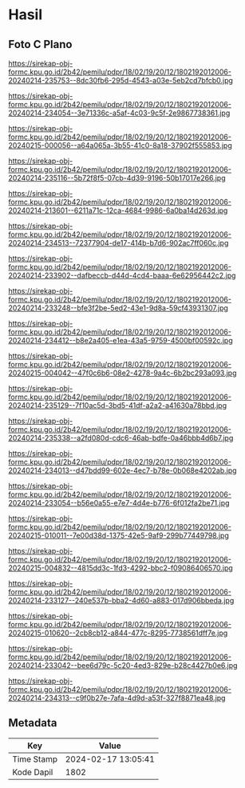 # Hasil

## Foto C Plano

https://sirekap-obj-formc.kpu.go.id/2b42/pemilu/pdpr/18/02/19/20/12/1802192012006-20240214-235753--8dc30fb6-295d-4543-a03e-5eb2cd7bfcb0.jpg

https://sirekap-obj-formc.kpu.go.id/2b42/pemilu/pdpr/18/02/19/20/12/1802192012006-20240214-234054--3e71336c-a5af-4c03-9c5f-2e9867738361.jpg

https://sirekap-obj-formc.kpu.go.id/2b42/pemilu/pdpr/18/02/19/20/12/1802192012006-20240215-000056--a64a065a-3b55-41c0-8a18-37902f555853.jpg

https://sirekap-obj-formc.kpu.go.id/2b42/pemilu/pdpr/18/02/19/20/12/1802192012006-20240214-235116--5b72f8f5-07cb-4d39-9196-50b17017e266.jpg

https://sirekap-obj-formc.kpu.go.id/2b42/pemilu/pdpr/18/02/19/20/12/1802192012006-20240214-213601--6211a71c-12ca-4684-9986-6a0ba14d263d.jpg

https://sirekap-obj-formc.kpu.go.id/2b42/pemilu/pdpr/18/02/19/20/12/1802192012006-20240214-234513--72377904-de17-414b-b7d6-902ac7ff060c.jpg

https://sirekap-obj-formc.kpu.go.id/2b42/pemilu/pdpr/18/02/19/20/12/1802192012006-20240214-233902--dafbeccb-d44d-4cd4-baaa-6e62956442c2.jpg

https://sirekap-obj-formc.kpu.go.id/2b42/pemilu/pdpr/18/02/19/20/12/1802192012006-20240214-233248--bfe3f2be-5ed2-43e1-9d8a-59cf43931307.jpg

https://sirekap-obj-formc.kpu.go.id/2b42/pemilu/pdpr/18/02/19/20/12/1802192012006-20240214-234412--b8e2a405-e1ea-43a5-9759-4500bf00592c.jpg

https://sirekap-obj-formc.kpu.go.id/2b42/pemilu/pdpr/18/02/19/20/12/1802192012006-20240215-004042--47f0c6b6-08e2-4278-9a4c-6b2bc293a093.jpg

https://sirekap-obj-formc.kpu.go.id/2b42/pemilu/pdpr/18/02/19/20/12/1802192012006-20240214-235129--7f10ac5d-3bd5-41df-a2a2-a41630a78bbd.jpg

https://sirekap-obj-formc.kpu.go.id/2b42/pemilu/pdpr/18/02/19/20/12/1802192012006-20240214-235338--a2fd080d-cdc6-46ab-bdfe-0a46bbb4d6b7.jpg

https://sirekap-obj-formc.kpu.go.id/2b42/pemilu/pdpr/18/02/19/20/12/1802192012006-20240214-234013--d47bdd99-602e-4ec7-b78e-0b068e4202ab.jpg

https://sirekap-obj-formc.kpu.go.id/2b42/pemilu/pdpr/18/02/19/20/12/1802192012006-20240214-233054--b56e0a55-e7e7-4d4e-b776-6f012fa2be71.jpg

https://sirekap-obj-formc.kpu.go.id/2b42/pemilu/pdpr/18/02/19/20/12/1802192012006-20240215-010011--7e00d38d-1375-42e5-9af9-299b77449798.jpg

https://sirekap-obj-formc.kpu.go.id/2b42/pemilu/pdpr/18/02/19/20/12/1802192012006-20240215-004832--4815dd3c-1fd3-4292-bbc2-f09086406570.jpg

https://sirekap-obj-formc.kpu.go.id/2b42/pemilu/pdpr/18/02/19/20/12/1802192012006-20240214-233127--240e537b-bba2-4d60-a883-017d906bbeda.jpg

https://sirekap-obj-formc.kpu.go.id/2b42/pemilu/pdpr/18/02/19/20/12/1802192012006-20240215-010620--2cb8cb12-a844-477c-8295-7738561dff7e.jpg

https://sirekap-obj-formc.kpu.go.id/2b42/pemilu/pdpr/18/02/19/20/12/1802192012006-20240214-233042--bee6d79c-5c20-4ed3-829e-b28c4427b0e6.jpg

https://sirekap-obj-formc.kpu.go.id/2b42/pemilu/pdpr/18/02/19/20/12/1802192012006-20240214-234313--c9f0b27e-7afa-4d9d-a53f-327f8871ea48.jpg


## Metadata

| Key        | Value               |
| ---------- | ------------------- |
| Time Stamp | 2024-02-17 13:05:41 |
| Kode Dapil | 1802                |



